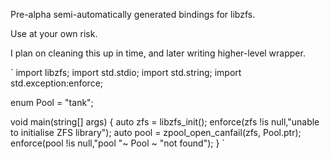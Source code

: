 Pre-alpha semi-automatically generated bindings for libzfs.

Use at your own risk.

I plan on cleaning this up in time, and later writing higher-level wrapper.

`
import libzfs;
import std.stdio;
import std.string;
import std.exception:enforce;

enum Pool = "tank";

void main(string[] args)
{
    auto zfs = libzfs_init();
    enforce(zfs !is null,"unable to initialise ZFS library");
    auto pool = zpool_open_canfail(zfs, Pool.ptr);
    enforce(pool !is null,"pool "~ Pool ~ "not found");
}
`
